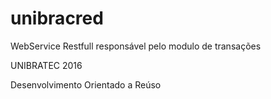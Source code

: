 # unibracred
WebService Restfull responsável pelo modulo de transações 

UNIBRATEC 2016 

Desenvolvimento Orientado a Reúso 
